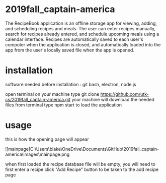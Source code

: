 # 2019fall_captain-america

The RecipeBook application is an offline storage app for viewing, adding, and scheduling recipes and meals.  The user can enter recipes manually, search for recipes already entered, and schedule upcoming meals using a calendar interface.  Recipes are automatically saved to each user's computer when the application is closed, and automatically loaded into the app from the user's locally saved file when the app is opened.  

# installation

software needed before installation :  git bash, electron, node.js

open terminal on your machine
type git clone https://github.com/utk-cs/2019fall_captain-america.git
your machine will download the needed files
from terminal type npm start to load the application

# usage

this is how the opening page will appear

![mainpage]C:\Users\blake\OneDrive\Documents\GitHub\2019fall_captain-america\images\mainpage.png

when first loaded the recipe database file will be empty, you will need to first enter a recipe
click "Add Recipe" button to be taken to the add recipe page

